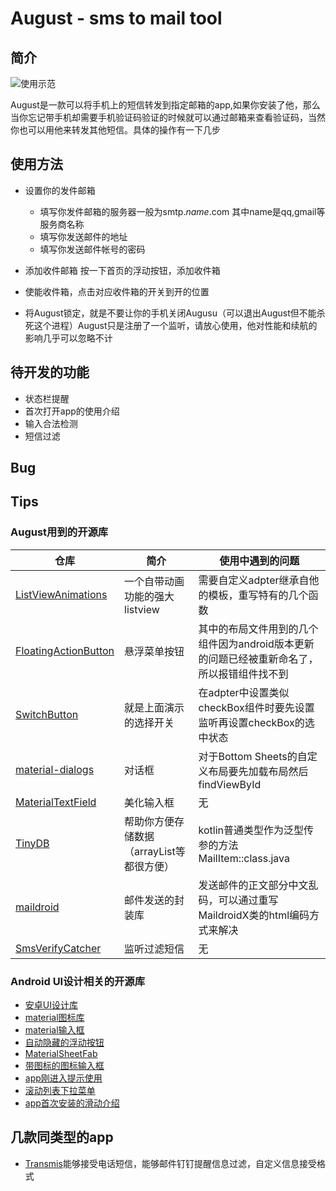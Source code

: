 # August - sms to mail tool

## 简介

![使用示范](https://img-blog.csdnimg.cn/20190927153524915.gif)

August是一款可以将手机上的短信转发到指定邮箱的app,如果你安装了他，那么当你忘记带手机却需要手机验证码验证的时候就可以通过邮箱来查看验证码，当然你也可以用他来转发其他短信。具体的操作有一下几步

## 使用方法

- 设置你的发件邮箱
  - 填写你发件邮箱的服务器一般为smtp.*name*.com 其中name是qq,gmail等服务商名称
  - 填写你发送邮件的地址
  - 填写你发送邮件帐号的密码

- 添加收件邮箱 按一下首页的浮动按钮，添加收件箱

- 使能收件箱，点击对应收件箱的开关到开的位置

- 将August锁定，就是不要让你的手机关闭Augusu（可以退出August但不能杀死这个进程）August只是注册了一个监听，请放心使用，他对性能和续航的影响几乎可以忽略不计

## 待开发的功能

- 状态栏提醒
- 首次打开app的使用介绍
- 输入合法检测
- 短信过滤

## Bug

## Tips

### August用到的开源库

仓库|简介|使用中遇到的问题
--|--|--
[ListViewAnimations](https://github.com/nhaarman/ListViewAnimations)|一个自带动画功能的强大listview|需要自定义adpter继承自他的模板，重写特有的几个函数
[FloatingActionButton](https://github.com/makovkastar/FloatingActionButton)|悬浮菜单按钮|其中的布局文件用到的几个组件因为android版本更新的问题已经被重新命名了，所以报错组件找不到
[SwitchButton](https://github.com/kyleduo/SwitchButton)|就是上面演示的选择开关|在adpter中设置类似checkBox组件时要先设置监听再设置checkBox的选中状态
[material-dialogs](https://github.com/afollestad/material-dialogs)|对话框|对于Bottom Sheets的自定义布局要先加载布局然后findViewById
[MaterialTextField](https://github.com/florent37/MaterialTextField)|美化输入框|无
[TinyDB](https://github.com/kcochibili/TinyDB--Android-Shared-Preferences-Turbo)|帮助你方便存储数据（arrayList等都很方便）|kotlin普通类型作为泛型传参的方法MailItem::class.java
[maildroid](https://github.com/nedimf/maildroid)|邮件发送的封装库|发送邮件的正文部分中文乱码，可以通过重写MaildroidX类的html编码方式来解决
[SmsVerifyCatcher](https://github.com/stfalcon-studio/SmsVerifyCatcher)|监听过滤短信|无

### Android UI设计相关的开源库

- [安卓UI设计库](https://gamedun.github.io/-----https://github.com/wasabeef/awesome-android-ui)
- [material图标库](https://github.com/google/material-design-icons)
- [material输入框](https://github.com/rengwuxian/MaterialEditText)
- [自动隐藏的浮动按钮](https://github.com/makovkastar/FloatingActionButton)
- [MaterialSheetFab](https://github.com/gowong/material-sheet-fab)
- [带图标的图标输入框](https://github.com/florent37/MaterialTextField)
- [app刚进入提示使用](https://github.com/sjwall/MaterialTapTargetPrompt)
- [滚动列表下拉菜单](https://github.com/traex/ExpandableLayout)
- [app首次安装的滑动介绍](https://github.com/sacot41/SCViewPager)

## 几款同类型的app

- [Transmis](https://gamedun.github.io/-----https://github.com/dss886/Transmis)能够接受电话短信，能够邮件钉钉提醒信息过滤，自定义信息接受格式
